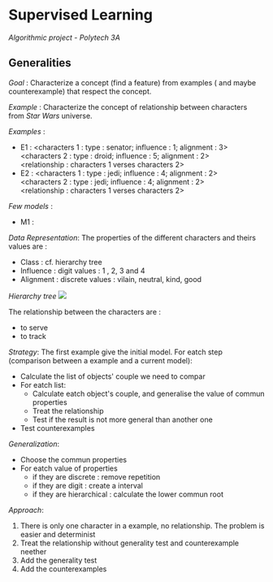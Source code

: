 # Supervised Learning
*Algorithmic project - Polytech 3A*

## Generalities

_Goal_ : Characterize a concept (find a feature) from examples ( and maybe counterexample) that respect the concept.

_Example_ : Characterize the concept of relationship between characters from *Star Wars* universe.

*Examples* : 

- E1 : \<characters 1 : type : senator; influence : 1; alignment : 3\>  
	\<characters 2 : type : droid; influence : 5; alignment : 2\>  
	\<relationship : characters 1 verses characters 2\>  
- E2 : \<characters 1 : type : jedi; influence : 4; alignment : 2\>  
	\<characters 2 : type : jedi; influence : 4; alignment : 2\>  
	\<relationship : characters 1 verses characters 2\>  

*Few models* :

- M1 : 

_Data Representation_:
The properties of the different characters and theirs values are :

- Class : cf. hierarchy tree
- Influence : digit values : 1 , 2, 3 and 4
- Alignment : discrete values : vilain, neutral, kind, good

*Hierarchy tree*
![](http://morganealonso.fr/~niouby/apprentissage/graph-characters.png)

The relationship between the characters are :
- to serve
- to track

_Strategy_:
The first example give the initial model.
For eatch step (comparison between a example and a current model):
- Calculate the list of objects' couple we need to compar
- For eatch list:
	- Calculate eatch object's couple, and generalise the value of commun properties
	- Treat the relationship
	- Test if the result is not more general than another one
- Test counterexamples

_Generalization_:
- Choose the commun properties
- For eatch value of properties
	- if they are discrete : remove repetition
	- if they are digit : create a interval
	- if they are hierarchical : calculate the lower commun root

_Approach_:
1. There is only one character in a example, no relationship. The problem is easier and determinist
2. Treat the relationship without generality test and counterexample neether
3. Add the generality test
4. Add the counterexamples
